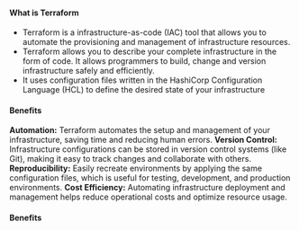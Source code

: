 #### What is Terraform
* Terraform is a infrastructure-as-code (IAC) tool that allows you to automate the provisioning and management of infrastructure resources.
* Terraform allows you to describe your complete infrastructure in the form of code. It allows programmers to build, change and version infrastructure safely and efficiently.
* It uses configuration files written in the HashiCorp Configuration Language (HCL) to define the desired state of your infrastructure
  
#### Benefits
**Automation:** Terraform automates the setup and management of your infrastructure, saving time and reducing human errors.
**Version Control:** Infrastructure configurations can be stored in version control systems (like Git), making it easy to track changes and collaborate with others.
**Reproducibility:** Easily recreate environments by applying the same configuration files, which is useful for testing, development, and production environments.
**Cost Efficiency:** Automating infrastructure deployment and management helps reduce operational costs and optimize resource usage.

#### Benefits




